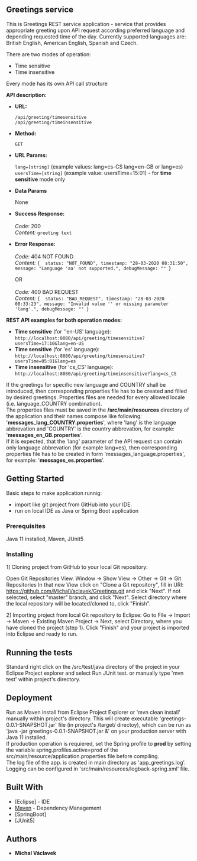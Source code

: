 ## Greetings service

This is Greetings REST service application - service that provides appropriate greeting upon API request according preferred language
and depending requested time of the day. Currently supported languages are: British English, American English, Spanish and Czech.

There are two modes of operation:
	<ul>
	<li>Time sensitive</li>
	<li>Time insensitive</li>
	</ul>

Every mode has its own API call structure

**API description:**


* **URL:**

  `/api/greeting/timesensitive`
  <br>
  `/api/greeting/timeinsensitive`

* **Method:**

  `GET`
  


* **URL Params:**

  `lang=[string]`  (example values: lang=cs-CS lang=en-GB or lang=es)
  <br>
  `usersTime=[string]`  (example value: usersTime=15:01) - for **time sensitive** mode only

* **Data Params**

  None


* **Success Response:**<br /><br />
 *Code:* 200 <br />
 *Content:* `greeting text`


* **Error Response:**<br /><br />
 *Code:*  404 NOT FOUND <br />
 *Content:* `{ 	status: "NOT_FOUND",
    			timestamp: "28-03-2020 08:31:50",
    			message: "Language 'aa' not supported.",
    			debugMessage: "" }`
	
  OR<br /><br />
 *Code:*  400 BAD REQUEST <br />
 *Content:* `{ 	status: "BAD_REQUEST",
    			timestamp: "28-03-2020 08:33:23",
    			message: "Invalid value '' or missing parameter 'lang'.",
    			debugMessage: "" }`



**REST API examples for both operation modes:**
	<ul>
	<li>**Time sensitive** (for ''en-US' language): `http://localhost:8080/api/greeting/timesensitive?usersTime=17:10&lang=en-US`</li>
	<li>**Time sensitive** (for 'es' language): `http://localhost:8080/api/greeting/timesensitive?usersTime=05:01&lang=es`</li>
	<li>**Time insensitive** (for 'cs\_CS' language): `http://localhost:8080/api/greeting/timeinsensitive?lang=cs_CS`</li>
	</ul>
	



If the greetings for specific new language and COUNTRY shall be introduced, then corresponding properties file has to be created and filled by desired greetings.
Properties files are needed for every allowed locale (i.e. language\_COUNTRY combination).<br>
The properties files must be saved in the **/src/main/resources** directory of the application and their names compose like following: '**messages_lang_COUNTRY.properties**', where 'lang' is the language abbrevation and 'COUNTRY' is the country abbrevation, for example: '**messages_en_GB.properties**'.<br>
If it is expected, that the 'lang' parameter of the API request can contain only language abbrevation (for example lang=es),
then corresponding properties file has to be created in form 'messages\_language.properties', for example: '**messages\_es.properties**'.



## Getting Started

Basic steps to make application runnig: 

- import like git project from GitHub into your IDE.
- run on local IDE as Java or Spring Boot application

### Prerequisites

Java 11 installed, Maven, JUnit5


### Installing

1] Cloning project from GitHub to your local Git repository:

Open Git Repositories View. Window -> Show View -> Other -> Git -> Git Repositories
In that new View click on "Clone a Git repository", fill in URI: https://github.com/MichalVaclavek/Greetings.git and click "Next". If not selected, select "master" branch, and click "Next". Select directory where the local repository will be located/cloned to, click "Finish". 

2] Importing project from local Git repository to Eclipse:
Go to File -> Import -> Maven -> Existing Maven Project -> Next, select Directory, where you have cloned the project (step 1). Click "Finish" and your project is imported into Eclipse and ready to run.


## Running the tests

Standard right click on the /src/test/java directory of the project in your Eclipse Project explorer and select Run JUnit test.
or manually type 'mvn test' within project's directory.

## Deployment

Run as Maven install from Eclipse Project Explorer or 'mvn clean install' manually within project's directory. This will create executable 'greetings-0.0.1-SNAPSHOT.jar' file (in project's /target/ directoy), which can be run as 'java -jar greetings-0.0.1-SNAPSHOT.jar &' on your production server with Java 11 installed.<br>
If production operation is requiered, set the Spring profile to **prod** by setting the variable spring.profiles.active=prod of the src/main/resource/application.properties file before compiling.<br>
The log file of the app. is created in main directory as 'app_greetings.log'. Logging can be configured in 'src/main/resources/logback-spring.xml' file.


## Built With

* [Eclipse] - IDE
* [Maven](https://maven.apache.org/) - Dependency Management
* [SpringBoot]
* [JUnit5]

## Authors

* **Michal Václavek**

